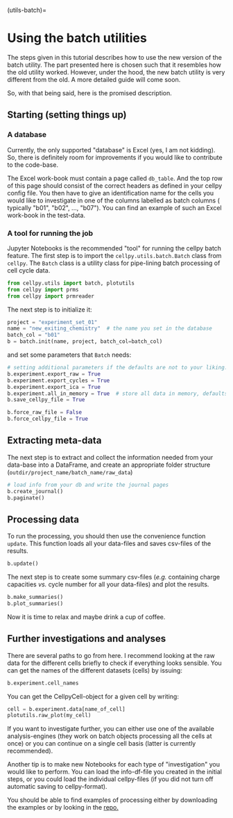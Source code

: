 (utils-batch)=

# Using the batch utilities

The steps given in this tutorial describes how to use the new version of the
batch utility. The part presented here is chosen such that it resembles how
the old utility worked. However, under the hood, the new batch utility is very
different from the old. A more detailed guide will come soon.

So, with that being said, here is the promised description.

## Starting (setting things up)

### A database

Currently, the only supported "database" is Excel (yes, I am not kidding). So,
there is definitely room for improvements if you would like to contribute to
the code-base.

The Excel work-book must contain a page called `db_table`. And the top row
of this page should consist of the correct headers as defined in your cellpy
config file. You then have to give an identification name for the cells you
would like to investigate in one of the columns labelled as batch columns (
typically "b01", "b02", ..., "b07"). You can find an example of such an Excel
work-book in the test-data.

### A tool for running the job

Jupyter Notebooks is the recommended "tool" for running the cellpy batch
feature. The first step is to import the `cellpy.utils.batch.Batch`
class from `cellpy`.  The `Batch` class is a utility class for
pipe-lining batch processing of cell cycle data.

```python
from cellpy.utils import batch, plotutils
from cellpy import prms
from cellpy import prmreader
```

The next step is to initialize it:

```python
project = "experiment_set_01"
name = "new_exiting_chemistry"  # the name you set in the database
batch_col = "b01"
b = batch.init(name, project, batch_col=batch_col)
```

and set some parameters that `Batch` needs:

```python
# setting additional parameters if the defaults are not to your liking:
b.experiment.export_raw = True
b.experiment.export_cycles = True
b.experiment.export_ica = True
b.experiment.all_in_memory = True  # store all data in memory, defaults to False
b.save_cellpy_file = True

b.force_raw_file = False
b.force_cellpy_file = True
```

## Extracting meta-data

The next step is to extract and collect the information needed from your data-base into a DataFrame,
and create an appropriate folder structure (`outdir/project_name/batch_name/raw_data`)

```python
# load info from your db and write the journal pages
b.create_journal()
b.paginate()
```

## Processing data

To run the processing, you should then use the convenience function `update`. This function
loads all your data-files and saves csv-files of the results.

```python
b.update()
```

The next step is to create some summary csv-files (*e.g.* containing charge capacities *vs.* cycle number for
all your data-files) and plot the results.

```python
b.make_summaries()
b.plot_summaries()
```

Now it is time to relax and maybe drink a cup of coffee.

## Further investigations and analyses

There are several paths to go from here. I recommend looking at the raw data
for the different cells briefly to check if everything looks sensible.
You can get the names of the different datasets (cells) by issuing:

```python
b.experiment.cell_names
```

You can get the CellpyCell-object for a given cell by writing:

```python
cell = b.experiment.data[name_of_cell]
plotutils.raw_plot(my_cell)
```

If you want to investigate further, you can either use one of the available
analysis-engines (they work on batch objects processing all the cells at once)
or you can continue on a single cell basis (latter is currently recommended).

Another tip is to make new Notebooks for each type of "investigation" you would
like to perform. You can load the info-df-file you created in the initial steps,
or you could load the individual cellpy-files (if you did not turn off
automatic saving to cellpy-format).

You should be able to find examples of processing either by downloading the
examples or by looking in the [repo.](https://github.com/jepegit/cellpy)

